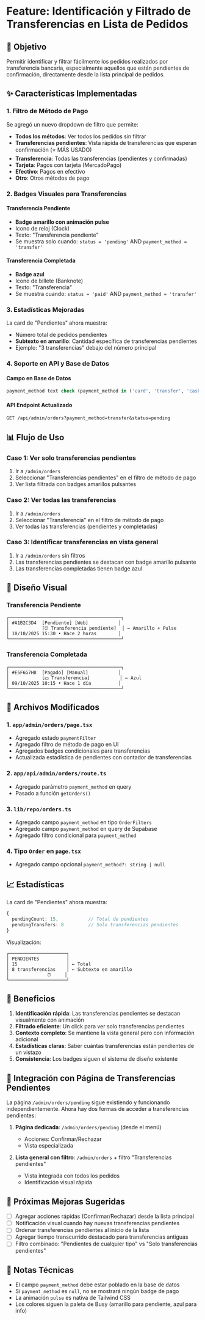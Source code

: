 # Feature: Identificación y Filtrado de Transferencias en Lista de Pedidos

## 🎯 Objetivo

Permitir identificar y filtrar fácilmente los pedidos realizados por transferencia bancaria, especialmente aquellos que están pendientes de confirmación, directamente desde la lista principal de pedidos.

## ✨ Características Implementadas

### 1. **Filtro de Método de Pago**

Se agregó un nuevo dropdown de filtro que permite:

- **Todos los métodos**: Ver todos los pedidos sin filtrar
- **Transferencias pendientes**: Vista rápida de transferencias que esperan confirmación (⭐ MÁS USADO)
- **Transferencia**: Todas las transferencias (pendientes y confirmadas)
- **Tarjeta**: Pagos con tarjeta (MercadoPago)
- **Efectivo**: Pagos en efectivo
- **Otro**: Otros métodos de pago

### 2. **Badges Visuales para Transferencias**

#### Transferencia Pendiente
- **Badge amarillo con animación pulse**
- Icono de reloj (Clock)
- Texto: "Transferencia pendiente"
- Se muestra solo cuando: `status = 'pending'` AND `payment_method = 'transfer'`

#### Transferencia Completada
- **Badge azul**
- Icono de billete (Banknote)
- Texto: "Transferencia"
- Se muestra cuando: `status = 'paid'` AND `payment_method = 'transfer'`

### 3. **Estadísticas Mejoradas**

La card de "Pendientes" ahora muestra:
- Número total de pedidos pendientes
- **Subtexto en amarillo**: Cantidad específica de transferencias pendientes
- Ejemplo: "3 transferencias" debajo del número principal

### 4. **Soporte en API y Base de Datos**

#### Campo en Base de Datos
```sql
payment_method text check (payment_method in ('card', 'transfer', 'cash', 'other'))
```

#### API Endpoint Actualizado
```
GET /api/admin/orders?payment_method=transfer&status=pending
```

## 📊 Flujo de Uso

### Caso 1: Ver solo transferencias pendientes
1. Ir a `/admin/orders`
2. Seleccionar "Transferencias pendientes" en el filtro de método de pago
3. Ver lista filtrada con badges amarillos pulsantes

### Caso 2: Ver todas las transferencias
1. Ir a `/admin/orders`
2. Seleccionar "Transferencia" en el filtro de método de pago
3. Ver todas las transferencias (pendientes y completadas)

### Caso 3: Identificar transferencias en vista general
1. Ir a `/admin/orders` sin filtros
2. Las transferencias pendientes se destacan con badge amarillo pulsante
3. Las transferencias completadas tienen badge azul

## 🎨 Diseño Visual

### Transferencia Pendiente
```
┌─────────────────────────────────────────┐
│ #A1B2C3D4  [Pendiente] [Web]           │
│            [⏰ Transferencia pendiente]  │ ← Amarillo + Pulse
│ 10/10/2025 15:30 • Hace 2 horas        │
└─────────────────────────────────────────┘
```

### Transferencia Completada
```
┌─────────────────────────────────────────┐
│ #E5F6G7H8  [Pagado] [Manual]           │
│            [💵 Transferencia]           │ ← Azul
│ 09/10/2025 10:15 • Hace 1 día          │
└─────────────────────────────────────────┘
```

## 🔧 Archivos Modificados

### 1. `app/admin/orders/page.tsx`
- Agregado estado `paymentFilter`
- Agregado filtro de método de pago en UI
- Agregados badges condicionales para transferencias
- Actualizada estadística de pendientes con contador de transferencias

### 2. `app/api/admin/orders/route.ts`
- Agregado parámetro `payment_method` en query
- Pasado a función `getOrders()`

### 3. `lib/repo/orders.ts`
- Agregado campo `payment_method` en tipo `OrderFilters`
- Agregado campo `payment_method` en query de Supabase
- Agregado filtro condicional para `payment_method`

### 4. Tipo `Order` en `page.tsx`
- Agregado campo opcional `payment_method?: string | null`

## 📈 Estadísticas

La card de "Pendientes" ahora muestra:

```typescript
{
  pendingCount: 15,           // Total de pendientes
  pendingTransfers: 8         // Solo transferencias pendientes
}
```

Visualización:
```
┌─────────────────────┐
│ PENDIENTES          │
│ 15                  │ ← Total
│ 8 transferencias    │ ← Subtexto en amarillo
│              ⏰     │
└─────────────────────┘
```

## 🎯 Beneficios

1. **Identificación rápida**: Las transferencias pendientes se destacan visualmente con animación
2. **Filtrado eficiente**: Un click para ver solo transferencias pendientes
3. **Contexto completo**: Se mantiene la vista general pero con información adicional
4. **Estadísticas claras**: Saber cuántas transferencias están pendientes de un vistazo
5. **Consistencia**: Los badges siguen el sistema de diseño existente

## 🔄 Integración con Página de Transferencias Pendientes

La página `/admin/orders/pending` sigue existiendo y funcionando independientemente. Ahora hay dos formas de acceder a transferencias pendientes:

1. **Página dedicada**: `/admin/orders/pending` (desde el menú)
   - Acciones: Confirmar/Rechazar
   - Vista especializada

2. **Lista general con filtro**: `/admin/orders` + filtro "Transferencias pendientes"
   - Vista integrada con todos los pedidos
   - Identificación visual rápida

## 🚀 Próximas Mejoras Sugeridas

- [ ] Agregar acciones rápidas (Confirmar/Rechazar) desde la lista principal
- [ ] Notificación visual cuando hay nuevas transferencias pendientes
- [ ] Ordenar transferencias pendientes al inicio de la lista
- [ ] Agregar tiempo transcurrido destacado para transferencias antiguas
- [ ] Filtro combinado: "Pendientes de cualquier tipo" vs "Solo transferencias pendientes"

## 📝 Notas Técnicas

- El campo `payment_method` debe estar poblado en la base de datos
- Si `payment_method` es `null`, no se mostrará ningún badge de pago
- La animación `pulse` es nativa de Tailwind CSS
- Los colores siguen la paleta de Busy (amarillo para pendiente, azul para info)
